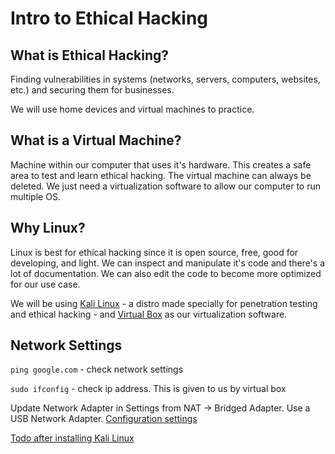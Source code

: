 # Intro to Ethical Hacking

## What is Ethical Hacking?

Finding vulnerabilities in systems (networks, servers, computers, websites, etc.) and securing them for businesses.

We will use home devices and virtual machines to practice.

## What is a Virtual Machine?

Machine within our computer that uses it's hardware. This creates a safe area to test and learn ethical hacking. The virtual machine can always be deleted. We just need a virtualization software to allow our computer to run multiple OS.

## Why Linux?

Linux is best for ethical hacking since it is open source, free, good for developing, and light. We can inspect and manipulate it's code and there's a lot of documentation. We can also edit the code to become more optimized for our use case.

We will be using [Kali Linux](https://www.kali.org/) - a distro made specially for penetration testing and ethical hacking - and [Virtual Box](https://www.virtualbox.org/) as our virtualization software.

## Network Settings

`ping google.com` - check network settings

`sudo ifconfig` - check ip address. This is given to us by virtual box

Update Network Adapter in Settings from NAT -> Bridged Adapter. Use a USB Network Adapter. [Configuration settings](https://www.nakivo.com/blog/how-to-install-kali-linux-on-virtualbox/)

[Todo after installing Kali Linux](https://www.ceos3c.com/hacking/top-things-after-installing-kali-linux/)